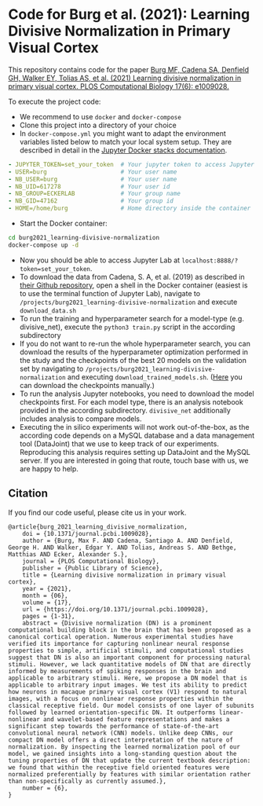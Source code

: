 # Code for Burg et al. (2021): Learning Divisive Normalization in Primary Visual Cortex

This repository contains code for the paper [Burg MF, Cadena SA, Denfield GH, Walker EY, Tolias AS, et al. (2021) Learning divisive normalization in primary visual cortex. PLOS Computational Biology 17(6): e1009028.](https://doi.org/10.1371/journal.pcbi.1009028)

To execute the project code:

- We recommend to use `docker` and `docker-compose`
- Clone this project into a directory of your choice
- In `docker-compose.yml` you might want to adapt the environment variables listed below to match your local system setup. They are described in detail in the [Jupyter Docker stacks documentation](https://jupyter-docker-stacks.readthedocs.io/en/latest/using/common.html#docker-options).

```yml
- JUPYTER_TOKEN=set_your_token  # Your jupyter token to access Jupyter lab
- USER=burg                     # Your user name
- NB_USER=burg                  # Your user name
- NB_UID=617278                 # Your user id
- NB_GROUP=ECKERLAB             # Your group name
- NB_GID=47162                  # Your group id
- HOME=/home/burg               # Home directory inside the container
```

- Start the Docker container:

```bash
cd burg2021_learning-divisive-normalization
docker-compose up -d
```

- Now you should be able to access Jupyter Lab at `localhost:8888/?token=set_your_token`.
- To download the data from Cadena, S. A, et al. (2019) as described in [their Github repository](https://github.com/sacadena/Cadena2019PlosCB), open a shell in the Docker container (easiest is to use the terminal function of Jupyter Lab), navigate to `/projects/burg2021_learning-divisive-normalization` and execute `download_data.sh`
- To run the training and hyperparameter search for a model-type (e.g. divisive_net), execute the `python3 train.py` script in the according subdirectory
- If you do not want to re-run the whole hyperparameter search, you can download the results of the hyperparameter optimization performed in the study and the checkpoints of the best 20 models on the validation set by navigating to `/projects/burg2021_learning-divisive-normalization` and executing `download_trained_models.sh`. ([Here](https://doi.org/10.25625/0JCXYO) you can download the checkpoints manually.)
- To run the analysis Jupyter notebooks, you need to download the model checkpoints first. For each model type, there is an analysis notebook provided in the according subdirectory. `divisive_net` additionally includes analysis to compare models.
- Executing the in silico experiments will not work out-of-the-box, as the according code depends on a MySQL database and a data management tool (DataJoint) that we use to keep track of our experiments. Reproducing this analysis requires setting up DataJoint and the MySQL server. If you are interested in going that route, touch base with us, we are happy to help.


## Citation

If you find our code useful, please cite us in your work.

```
@article{burg_2021_learning_divisive_normalization,
    doi = {10.1371/journal.pcbi.1009028},
    author = {Burg, Max F. AND Cadena, Santiago A. AND Denfield, George H. AND Walker, Edgar Y. AND Tolias, Andreas S. AND Bethge, Matthias AND Ecker, Alexander S.},
    journal = {PLOS Computational Biology},
    publisher = {Public Library of Science},
    title = {Learning divisive normalization in primary visual cortex},
    year = {2021},
    month = {06},
    volume = {17},
    url = {https://doi.org/10.1371/journal.pcbi.1009028},
    pages = {1-31},
    abstract = {Divisive normalization (DN) is a prominent computational building block in the brain that has been proposed as a canonical cortical operation. Numerous experimental studies have verified its importance for capturing nonlinear neural response properties to simple, artificial stimuli, and computational studies suggest that DN is also an important component for processing natural stimuli. However, we lack quantitative models of DN that are directly informed by measurements of spiking responses in the brain and applicable to arbitrary stimuli. Here, we propose a DN model that is applicable to arbitrary input images. We test its ability to predict how neurons in macaque primary visual cortex (V1) respond to natural images, with a focus on nonlinear response properties within the classical receptive field. Our model consists of one layer of subunits followed by learned orientation-specific DN. It outperforms linear-nonlinear and wavelet-based feature representations and makes a significant step towards the performance of state-of-the-art convolutional neural network (CNN) models. Unlike deep CNNs, our compact DN model offers a direct interpretation of the nature of normalization. By inspecting the learned normalization pool of our model, we gained insights into a long-standing question about the tuning properties of DN that update the current textbook description: we found that within the receptive field oriented features were normalized preferentially by features with similar orientation rather than non-specifically as currently assumed.},
    number = {6},
}
```
